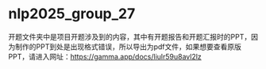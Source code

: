 # nlp2025_group_27
开题文件夹中是项目开题涉及到的内容，其中有开题报告和开题汇报时的PPT，因为制作的PPT到处是出现格式错误，所以导出为pdf文件，如果想要查看原版PPT，请进入网址：https://gamma.app/docs/liulr59u8avl2lz
